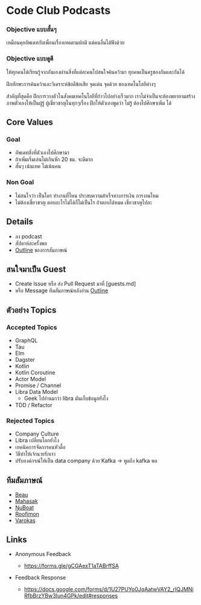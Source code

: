 # Code Club Podcasts
### Objective แบบสั้นๆ
เหมือนคุยอัพเดทกับเพื่อนเรื่องเทคตามปกติ แต่คนอื่นได้ฟังด้วย

### Objective แบบดูดี
ให้ทุกคนได้เรียนรู้จากกันเองผ่านสิ่งที่แต่ละคนไปสนใจค้นคว้ามา ทุกคนเป็นครูของกันและกันได้ 

ฝึกทักษะการค้นคว้าและวิเคราะห์ข้อดีข้อเสีย จุดเด่น จุดด้วย ของเทคโนโลยีต่างๆ

สำคัญที่สุดคือ ฝึกการวางตัวในสังคมเทคโนโลยีที่ก้าวไปอย่างเร็วมาก เราไม่จำเป็นจะต้องพยายามสร้างภาพตัวเองให้เป็นผู้รู้ ผู้เชี่ยวชาญในทุกๆเรื่อง ฝึกให้ตัวเองพูดว่า ไม่รู้ ต้องไปศึกษาเพิ่ม ได้

## Core Values

###  Goal 
* อัพเดทสิ่งที่ตัวเองไปศึกษามา
* ถ้าเพิ่มเริ่มเล่นไม่เกินซัก 20 ชม. จะดีมาก
* สั้นๆ เน้นเทค ไม่เน้นคน

### Non Goal
* ไม่สนใจว่า เป็นใคร ทำงานที่ไหน ประสบความสำเร็จทางการเงิน การงานไหม
* ไม่ต้องเชี่ยวชาญ ตอบอะไรไม่ได้ก็ไม่เป็นไร ถ้าตอบได้หมด เชี่ยวชาญไปละ

## Details
* ลง podcast
* สัปดาห์ละครั้งพอ
* [Outline](outline.md) ของการสัมภาษณ์

## สนใจมาเป็น Guest
* Create Issue หรือ ส่ง Pull Request มาที่ [guests.md]
* หรือ Message ทีมสัมภาษณ์หลังอ่าน [Outline](outline.md)

## ตัวอย่าง Topics

### Accepted Topics
* GraphQL
* Tau
* Elm
* Dagster
* Kotlin 
* Kotlin Coroutine
* Actor Model
* Promise / Channel
* Libra Data Model
  * Geek ไปอ่านมาว่า libra มันเก็บข้อมูลยังไง
* TDD / Refactor

### Rejected Topics
* Company Culture
* Libra เปลี่ยนโลกยังไง
* เทคนิคการจัดการคนหัวดื้อ
* วิธีทำให้เจ้านายรักเรา
* ปรับองค์กรณ์ให้เป็น data company ด้วย Kafka → พูดถึง kafka พอ

## ทีมสัมภาษณ์
* [Beau](https://www.facebook.com/BeaubabyPhisinee)
* [Mahasak](https://www.facebook.com/mahasak.pijittum)
* [NuBoat](https://www.facebook.com/nuboat)
* [Roofimon](https://www.facebook.com/roofimon.class)
* [Varokas](https://www.facebook.com/varokas)

## Links
* Anonymous Feedback
  * https://forms.gle/gCGAexT1aTABrffSA

* Feedback Response
  * https://docs.google.com/forms/d/1U27PUYo0JqAatwVAY2_rlQJMNiRfbBrzYBw3Iun4GPk/edit#responses

